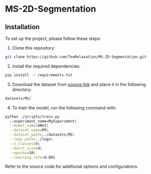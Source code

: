 # MS-2D-Segmentation


## Installation
To set up the project, please follow these steps:

1. Clone this repository:
```bash
git clone https://github.com/TeaRelaxation/MS-2D-Segmentation.git
```

2. Install the required dependencies:
```bash
pip install -r requirements.txt
```

3. Download the dataset from
[source link](https://link.com)
and place it in the following directory:
```bash
datasets/MS/
```

4. To train the model, run the following command with:
```bash
python ./scripts/train.py
  --experiment_name=MyExperiment\
  --model_name=UNet\
  --dataset_name=MS\
  --dataset_path=../datasets/MS\
  --logs_path=../logs\
  --n_classes=5\
  --batch_size=4\
  --epochs=10\
  --learning_rate=0.001
```

Refer to the source code for additional options and configurations.
